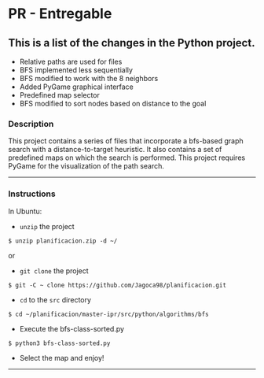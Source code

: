 # PR - Entregable

## This is a list of the changes in the Python project.
- Relative paths are used for files
- BFS implemented less sequentially
- BFS modified to work with the 8 neighbors 
- Added PyGame graphical interface
- Predefined map selector
- BFS modified to sort nodes based on distance to the goal

### Description

This project contains a series of files that incorporate a bfs-based graph search with a distance-to-target heuristic. It also contains a set of predefined maps on which the search is performed. This project requires PyGame for the visualization of the path search. 

-------------
### Instructions

In Ubuntu:

- `unzip` the project

```
$ unzip planificacion.zip -d ~/
```

or

- `git clone` the project

```
$ git -C ~ clone https://github.com/Jagoca98/planificacion.git
```

- `cd` to the `src` directory

```
$ cd ~/planificacion/master-ipr/src/python/algorithms/bfs
```

- Execute the bfs-class-sorted.py

```
$ python3 bfs-class-sorted.py
```

- Select the map and enjoy!

----------  